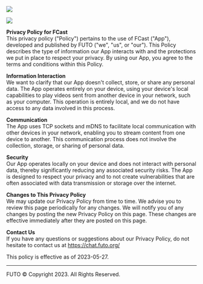 ![](images/shape-1.svg)

[![](images/logo.svg)](https://fcast.org/index.html)

**Privacy Policy for FCast**  
This privacy policy ("Policy") pertains to the use of FCast ("App"), developed and published by FUTO ("we", "us", or "our"). This Policy describes the type of information our App interacts with and the protections we put in place to respect your privacy. By using our App, you agree to the terms and conditions within this Policy.  
  
**Information Interaction**  
We want to clarify that our App doesn't collect, store, or share any personal data. The App operates entirely on your device, using your device's local capabilities to play videos sent from another device in your network, such as your computer. This operation is entirely local, and we do not have access to any data involved in this process.  
  
**Communication**  
The App uses TCP sockets and mDNS to facilitate local communication with other devices in your network, enabling you to stream content from one device to another. This communication process does not involve the collection, storage, or sharing of personal data.  
  
**Security**  
Our App operates locally on your device and does not interact with personal data, thereby significantly reducing any associated security risks. The App is designed to respect your privacy and to not create vulnerabilities that are often associated with data transmission or storage over the internet.  
  
**Changes to This Privacy Policy**  
We may update our Privacy Policy from time to time. We advise you to review this page periodically for any changes. We will notify you of any changes by posting the new Privacy Policy on this page. These changes are effective immediately after they are posted on this page.  
  
**Contact Us**  
If you have any questions or suggestions about our Privacy Policy, do not hesitate to contact us at https://chat.futo.org/  
  
This policy is effective as of 2023-05-27.

* * *

FUTO © Copyright 2023. All Rights Reserved.